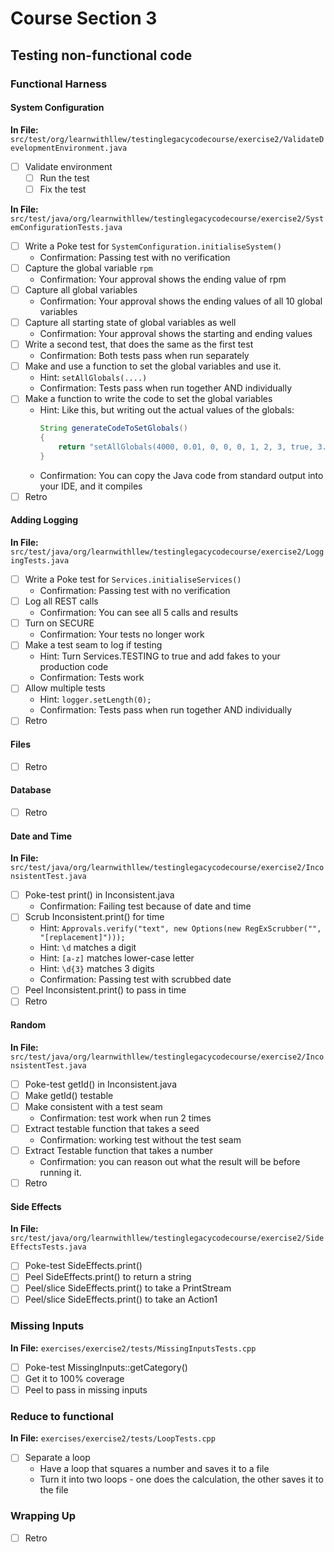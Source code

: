 # Course Section 3

## Testing non-functional code

### Functional Harness

#### System Configuration

**In File:** `src/test/org/learnwithllew/testinglegacycodecourse/exercise2/ValidateDevelopmentEnvironment.java`
* [ ] Validate environment
    * [ ] Run the test
    * [ ] Fix the test

**In File:** `src/test/java/org/learnwithllew/testinglegacycodecourse/exercise2/SystemConfigurationTests.java`

* [ ] Write a Poke test for `SystemConfiguration.initialiseSystem()`
    * Confirmation: Passing test with no verification
* [ ] Capture the global variable `rpm`
    * Confirmation: Your approval shows the ending value of rpm
* [ ] Capture all global variables 
    * Confirmation: Your approval shows the ending values of all 10 global variables
* [ ] Capture all starting state of global variables as well
    * Confirmation: Your approval shows the starting and ending values
* [ ] Write a second test, that does the same as the first test
    * Confirmation: Both tests pass when run separately
* [ ] Make and use a function to set the global variables and use it.
    * Hint: `setAllGlobals(....)`
    * Confirmation: Tests pass when run together AND individually
* [ ] Make a function to write the code to set the global variables
    * Hint: Like this, but writing out the actual values of the globals:
        ```java
        String generateCodeToSetGlobals()
        {
            return "setAllGlobals(4000, 0.01, 0, 0, 0, 1, 2, 3, true, 3.2);";
        }
        ```
    * Confirmation: You can copy the Java code from standard output into your IDE, and it compiles
* [ ] Retro

#### Adding Logging
**In File:** `src/test/java/org/learnwithllew/testinglegacycodecourse/exercise2/LoggingTests.java`  
* [ ] Write a Poke test for `Services.initialiseServices()`
    * Confirmation: Passing test with no verification
* [ ] Log all REST calls
    * Confirmation: You can see all 5 calls and results
* [ ] Turn on SECURE
    * Confirmation: Your tests no longer work
* [ ] Make a test seam to log if testing
    * Hint: Turn Services.TESTING to true and add fakes to your production code
    * Confirmation: Tests work
* [ ] Allow multiple tests
    * Hint: `logger.setLength(0);`
    * Confirmation: Tests pass when run together AND individually
* [ ] Retro

#### Files

* [ ] Retro

#### Database

* [ ] Retro

#### Date and Time
**In File:** `src/test/java/org/learnwithllew/testinglegacycodecourse/exercise2/InconsistentTest.java`

* [ ] Poke-test print() in Inconsistent.java
    * Confirmation: Failing test because of date and time
* [ ] Scrub Inconsistent.print() for time
    * Hint: `Approvals.verify("text", new Options(new RegExScrubber("", "[replacement]")));`
    * Hint: `\d` matches a digit
    * Hint: `[a-z]` matches lower-case letter
    * Hint: `\d{3}` matches 3 digits 
    * Confirmation: Passing test with scrubbed date
* [ ] Peel Inconsistent.print() to pass in time
* [ ] Retro

#### Random
**In File:** `src/test/java/org/learnwithllew/testinglegacycodecourse/exercise2/InconsistentTest.java`
* [ ] Poke-test getId() in Inconsistent.java
* [ ] Make getId() testable
* [ ] Make consistent with a test seam
    * Confirmation: test work when run 2 times 
* [ ] Extract testable function that takes a seed
    * Confirmation: working test without the test seam
* [ ] Extract Testable function that takes a number
    * Confirmation: you can reason out what the result will be before running it.
* [ ] Retro

#### Side Effects
**In File:** `src/test/java/org/learnwithllew/testinglegacycodecourse/exercise2/SideEffectsTests.java`
* [ ] Poke-test SideEffects.print()
* [ ] Peel SideEffects.print() to return a string
* [ ] Peel/slice SideEffects.print() to take a PrintStream
* [ ] Peel/slice SideEffects.print() to take an Action1<String>

### Missing Inputs
**In File:** `exercises/exercise2/tests/MissingInputsTests.cpp`
* [ ] Poke-test MissingInputs::getCategory()
* [ ] Get it to 100% coverage
* [ ] Peel to pass in missing inputs 

### Reduce to functional
**In File:** `exercises/exercise2/tests/LoopTests.cpp`
* [ ] Separate a loop
    * Have a loop that squares a number and saves it to a file
    * Turn it into two loops - one does the calculation, the other saves it to the file

### Wrapping Up

* [ ] Retro
